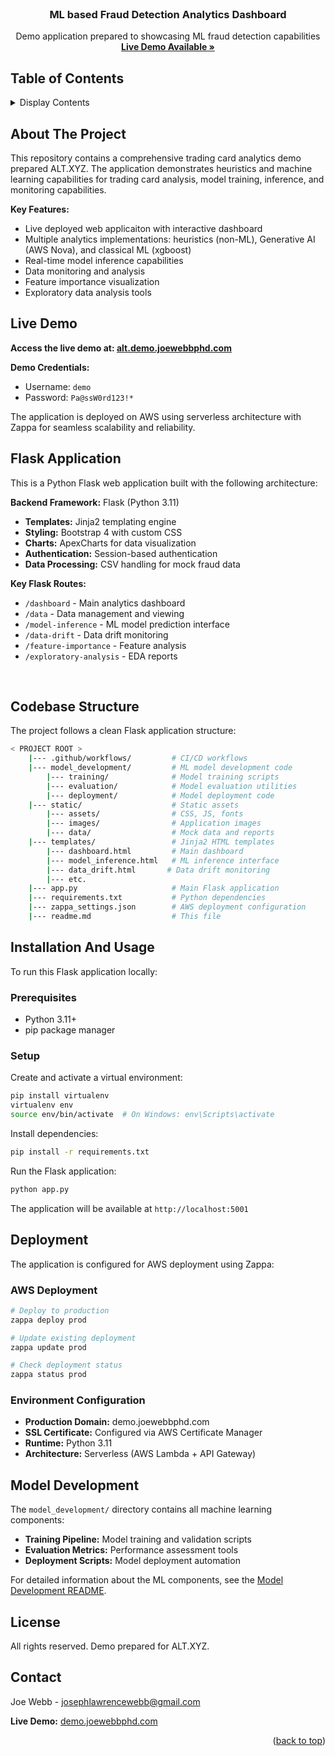 <div id="top"></div>

<!-- PROJECT LOGO -->
<br />
<div align="center">
  <a href="#">
  
  </a>

<h3 align="center">ML based Fraud Detection Analytics Dashboard</h3>

  <p align="center">
    Demo application prepared to showcasing ML fraud detection capabilities
    <br />
    <a href="https://demo.joewebbphd.com"><strong>Live Demo Available »</strong></a>
    <br />
  </p>
</div>

<!-- TABLE OF CONTENTS -->
## Table of Contents
<details>
  <summary>Display Contents</summary>
  <hr>
  <ol>
    <li><a href="#about-the-project">About The Project</a></li>
    <li><a href="#live-demo">Live Demo</a></li>
    <li><a href="#flask-application">Flask Application</a></li>
    <li><a href="#codebase-structure">Codebase Structure</a></li>
    <li><a href="#installation-and-usage">Installation</a></li>
    <li><a href="#deployment">Deployment</a></li>
    <li><a href="#model-development">Model Development</a></li>
    <li><a href="#contact">Contact</a></li>
  </ol>
</details>

<!-- ABOUT THE PROJECT -->
## About The Project
This repository contains a comprehensive trading card analytics demo prepared ALT.XYZ. The application demonstrates heuristics and machine learning capabilities for trading card analysis, model training, inference, and monitoring capabilities.

**Key Features:**
- Live deployed web applicaiton with interactive dashboard
- Multiple analytics implementations: heuristics (non-ML), Generative AI (AWS Nova), and classical ML (xgboost)
- Real-time model inference capabilities
- Data monitoring and analysis
- Feature importance visualization
- Exploratory data analysis tools

## Live Demo
**Access the live demo at: [alt.demo.joewebbphd.com](https://alt.demo.joewebbphd.com)**

**Demo Credentials:**
- Username: `demo`
- Password: `Pa@ssW0rd123!*`

The application is deployed on AWS using serverless architecture with Zappa for seamless scalability and reliability.

## Flask Application
This is a Python Flask web application built with the following architecture:

**Backend Framework:** Flask (Python 3.11)
- **Templates:** Jinja2 templating engine
- **Styling:** Bootstrap 4 with custom CSS
- **Charts:** ApexCharts for data visualization
- **Authentication:** Session-based authentication
- **Data Processing:** CSV handling for mock fraud data

**Key Flask Routes:**
- `/dashboard` - Main analytics dashboard
- `/data` - Data management and viewing
- `/model-inference` - ML model prediction interface
- `/data-drift` - Data drift monitoring
- `/feature-importance` - Feature analysis
- `/exploratory-analysis` - EDA reports

<br />

<!-- Codebase-structure -->
## Codebase Structure

The project follows a clean Flask application structure:

```bash
< PROJECT ROOT >
    |--- .github/workflows/         # CI/CD workflows
    |--- model_development/         # ML model development code
        |--- training/              # Model training scripts
        |--- evaluation/            # Model evaluation utilities
        |--- deployment/            # Model deployment code
    |--- static/                    # Static assets
        |--- assets/                # CSS, JS, fonts
        |--- images/                # Application images
        |--- data/                  # Mock data and reports
    |--- templates/                 # Jinja2 HTML templates
        |--- dashboard.html         # Main dashboard
        |--- model_inference.html   # ML inference interface
        |--- data_drift.html       # Data drift monitoring
        |--- etc.
    |--- app.py                     # Main Flask application
    |--- requirements.txt           # Python dependencies
    |--- zappa_settings.json        # AWS deployment configuration
    |--- readme.md                  # This file
```

## Installation And Usage
To run this Flask application locally:

### Prerequisites
- Python 3.11+
- pip package manager

### Setup
Create and activate a virtual environment:
```bash
pip install virtualenv
virtualenv env
source env/bin/activate  # On Windows: env\Scripts\activate
```

Install dependencies:
```bash
pip install -r requirements.txt
```

Run the Flask application:
```bash
python app.py
```

The application will be available at `http://localhost:5001`

## Deployment
The application is configured for AWS deployment using Zappa:

### AWS Deployment
```bash
# Deploy to production
zappa deploy prod

# Update existing deployment
zappa update prod

# Check deployment status
zappa status prod
```

### Environment Configuration
- **Production Domain:** demo.joewebbphd.com
- **SSL Certificate:** Configured via AWS Certificate Manager
- **Runtime:** Python 3.11
- **Architecture:** Serverless (AWS Lambda + API Gateway)

## Model Development
The `model_development/` directory contains all machine learning components:

- **Training Pipeline:** Model training and validation scripts
- **Evaluation Metrics:** Performance assessment tools
- **Deployment Scripts:** Model deployment automation

For detailed information about the ML components, see the [Model Development README](model_development/README.md).

<!-- LICENSE -->
## License
All rights reserved. Demo prepared for ALT.XYZ.

<!-- CONTACT -->
## Contact
Joe Webb - josephlawrencewebb@gmail.com

**Live Demo:** [demo.joewebbphd.com](https://demo.joewebbphd.com)

<p align="right">(<a href="#top">back to top</a>)</p>

